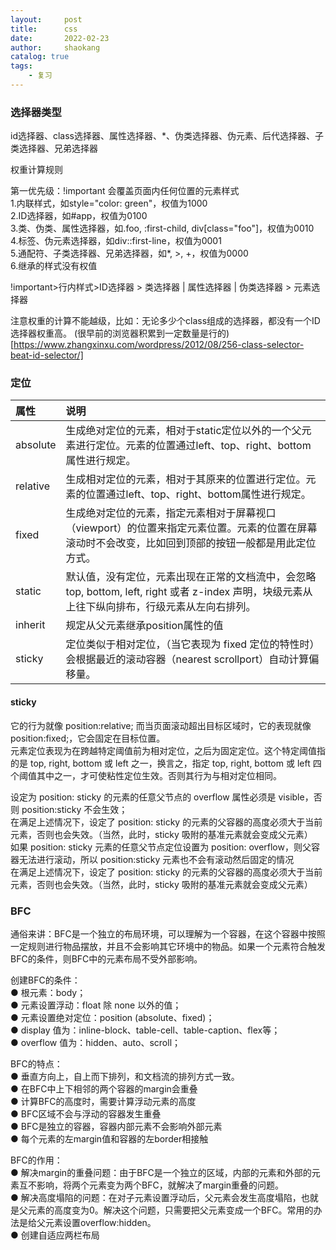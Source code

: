 ```yaml
---
layout:     post
title:      css
date:       2022-02-23
author:     shaokang
catalog: true
tags:
    - 复习
---
```

### 选择器类型
id选择器、class选择器、属性选择器、*、伪类选择器、伪元素、后代选择器、子类选择器、兄弟选择器

权重计算规则

第一优先级：!important 会覆盖页面内任何位置的元素样式  
1.内联样式，如style="color: green"，权值为1000  
2.ID选择器，如#app，权值为0100  
3.类、伪类、属性选择器，如.foo, :first-child, div[class="foo"]，权值为0010  
4.标签、伪元素选择器，如div::first-line，权值为0001  
5.通配符、子类选择器、兄弟选择器，如*, >, +，权值为0000  
6.继承的样式没有权值  

!important>行内样式>ID选择器 > 类选择器 | 属性选择器 | 伪类选择器 > 元素选择器

注意权重的计算不能越级，比如：无论多少个class组成的选择器，都没有一个ID选择器权重高。
(很早前的浏览器积累到一定数量是行的)[https://www.zhangxinxu.com/wordpress/2012/08/256-class-selector-beat-id-selector/]


### 定位
|属性|说明|
|:--|:--|
|absolute|生成绝对定位的元素，相对于static定位以外的一个父元素进行定位。元素的位置通过left、top、right、bottom属性进行规定。|
|relative|生成相对定位的元素，相对于其原来的位置进行定位。元素的位置通过left、top、right、bottom属性进行规定。|
|fixed|生成绝对定位的元素，指定元素相对于屏幕视⼝（viewport）的位置来指定元素位置。元素的位置在屏幕滚动时不会改变，⽐如回到顶部的按钮⼀般都是⽤此定位⽅式。|
|static|默认值，没有定位，元素出现在正常的文档流中，会忽略 top, bottom, left, right 或者 z-index 声明，块级元素从上往下纵向排布，⾏级元素从左向右排列。|
|inherit|规定从父元素继承position属性的值|
|sticky|定位类似于相对定位，（当它表现为 fixed 定位的特性时）会根据最近的滚动容器（nearest scrollport）自动计算偏移量。|

#### sticky
它的行为就像 position:relative; 而当页面滚动超出目标区域时，它的表现就像 position:fixed;，它会固定在目标位置。  
元素定位表现为在跨越特定阈值前为相对定位，之后为固定定位。这个特定阈值指的是 top, right, bottom 或 left 之一，换言之，指定 top, right, bottom 或 left 四个阈值其中之一，才可使粘性定位生效。否则其行为与相对定位相同。

设定为 position: sticky 的元素的任意父节点的 overflow 属性必须是 visible，否则 position:sticky 不会生效；  
在满足上述情况下，设定了 position: sticky 的元素的父容器的高度必须大于当前元素，否则也会失效。（当然，此时，sticky 吸附的基准元素就会变成父元素）  
如果 position: sticky 元素的任意父节点定位设置为 position: overflow，则父容器无法进行滚动，所以 position:sticky 元素也不会有滚动然后固定的情况  
在满足上述情况下，设定了 position: sticky 的元素的父容器的高度必须大于当前元素，否则也会失效。（当然，此时，sticky 吸附的基准元素就会变成父元素）

### BFC
通俗来讲：BFC是一个独立的布局环境，可以理解为一个容器，在这个容器中按照一定规则进行物品摆放，并且不会影响其它环境中的物品。如果一个元素符合触发BFC的条件，则BFC中的元素布局不受外部影响。

创建BFC的条件：  
● 根元素：body；  
● 元素设置浮动：float 除 none 以外的值；  
● 元素设置绝对定位：position (absolute、fixed)；  
● display 值为：inline-block、table-cell、table-caption、flex等；  
● overflow 值为：hidden、auto、scroll；  

BFC的特点：  
● 垂直方向上，自上而下排列，和文档流的排列方式一致。  
● 在BFC中上下相邻的两个容器的margin会重叠  
● 计算BFC的高度时，需要计算浮动元素的高度  
● BFC区域不会与浮动的容器发生重叠  
● BFC是独立的容器，容器内部元素不会影响外部元素  
● 每个元素的左margin值和容器的左border相接触  

BFC的作用：  
● 解决margin的重叠问题：由于BFC是一个独立的区域，内部的元素和外部的元素互不影响，将两个元素变为两个BFC，就解决了margin重叠的问题。  
● 解决高度塌陷的问题：在对子元素设置浮动后，父元素会发生高度塌陷，也就是父元素的高度变为0。解决这个问题，只需要把父元素变成一个BFC。常用的办法是给父元素设置overflow:hidden。  
● 创建自适应两栏布局
